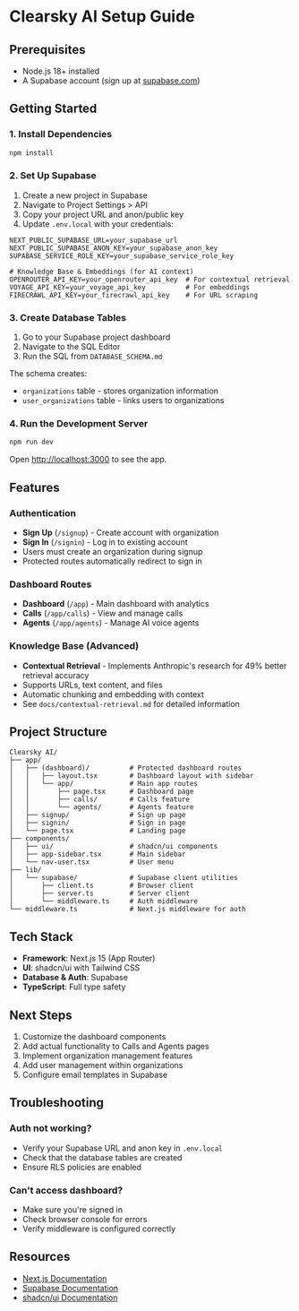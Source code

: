 # Clearsky AI Setup Guide

## Prerequisites

- Node.js 18+ installed
- A Supabase account (sign up at [supabase.com](https://supabase.com))

## Getting Started

### 1. Install Dependencies

```bash
npm install
```

### 2. Set Up Supabase

1. Create a new project in Supabase
2. Navigate to Project Settings > API
3. Copy your project URL and anon/public key
4. Update `.env.local` with your credentials:

```env
NEXT_PUBLIC_SUPABASE_URL=your_supabase_url
NEXT_PUBLIC_SUPABASE_ANON_KEY=your_supabase_anon_key
SUPABASE_SERVICE_ROLE_KEY=your_supabase_service_role_key

# Knowledge Base & Embeddings (for AI context)
OPENROUTER_API_KEY=your_openrouter_api_key  # For contextual retrieval
VOYAGE_API_KEY=your_voyage_api_key          # For embeddings
FIRECRAWL_API_KEY=your_firecrawl_api_key    # For URL scraping
```

### 3. Create Database Tables

1. Go to your Supabase project dashboard
2. Navigate to the SQL Editor
3. Run the SQL from `DATABASE_SCHEMA.md`

The schema creates:
- `organizations` table - stores organization information
- `user_organizations` table - links users to organizations

### 4. Run the Development Server

```bash
npm run dev
```

Open [http://localhost:3000](http://localhost:3000) to see the app.

## Features

### Authentication
- **Sign Up** (`/signup`) - Create account with organization
- **Sign In** (`/signin`) - Log in to existing account
- Users must create an organization during signup
- Protected routes automatically redirect to sign in

### Dashboard Routes
- **Dashboard** (`/app`) - Main dashboard with analytics
- **Calls** (`/app/calls`) - View and manage calls
- **Agents** (`/app/agents`) - Manage AI voice agents

### Knowledge Base (Advanced)
- **Contextual Retrieval** - Implements Anthropic's research for 49% better retrieval accuracy
- Supports URLs, text content, and files
- Automatic chunking and embedding with context
- See `docs/contextual-retrieval.md` for detailed information

## Project Structure

```
Clearsky AI/
├── app/
│   ├── (dashboard)/          # Protected dashboard routes
│   │   ├── layout.tsx        # Dashboard layout with sidebar
│   │   └── app/              # Main app routes
│   │       ├── page.tsx      # Dashboard page
│   │       ├── calls/        # Calls feature
│   │       └── agents/       # Agents feature
│   ├── signup/               # Sign up page
│   ├── signin/               # Sign in page
│   └── page.tsx              # Landing page
├── components/
│   ├── ui/                   # shadcn/ui components
│   ├── app-sidebar.tsx       # Main sidebar
│   └── nav-user.tsx          # User menu
├── lib/
│   └── supabase/             # Supabase client utilities
│       ├── client.ts         # Browser client
│       ├── server.ts         # Server client
│       └── middleware.ts     # Auth middleware
└── middleware.ts             # Next.js middleware for auth
```

## Tech Stack

- **Framework**: Next.js 15 (App Router)
- **UI**: shadcn/ui with Tailwind CSS
- **Database & Auth**: Supabase
- **TypeScript**: Full type safety

## Next Steps

1. Customize the dashboard components
2. Add actual functionality to Calls and Agents pages
3. Implement organization management features
4. Add user management within organizations
5. Configure email templates in Supabase

## Troubleshooting

### Auth not working?
- Verify your Supabase URL and anon key in `.env.local`
- Check that the database tables are created
- Ensure RLS policies are enabled

### Can't access dashboard?
- Make sure you're signed in
- Check browser console for errors
- Verify middleware is configured correctly

## Resources

- [Next.js Documentation](https://nextjs.org/docs)
- [Supabase Documentation](https://supabase.com/docs)
- [shadcn/ui Documentation](https://ui.shadcn.com)
